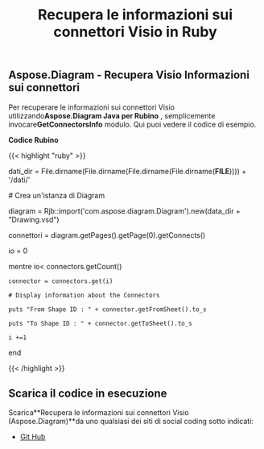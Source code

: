 ﻿---
title: Recupera le informazioni sui connettori Visio in Ruby
type: docs
weight: 20
url: /it/java/retrieve-visio-connectors-information-in-ruby/
---
## **Aspose.Diagram - Recupera Visio Informazioni sui connettori**
 Per recuperare le informazioni sui connettori Visio utilizzando**Aspose.Diagram Java per Rubino** , semplicemente invocare**GetConnectorsInfo** modulo. Qui puoi vedere il codice di esempio.

**Codice Rubino**

{{< highlight "ruby" >}}

 dati_dir = File.dirname(File.dirname(File.dirname(File.dirname(__FILE__)))) + '/dati/'

\# Crea un'istanza di Diagram

diagram = Rjb::import('com.aspose.diagram.Diagram').new(data_dir + "Drawing.vsd")

connettori = diagram.getPages().getPage(0).getConnects()

io = 0

 mentre io< connectors.getCount()

    connector = connectors.get(i)

    # Display information about the Connectors

    puts "From Shape ID : " + connector.getFromSheet().to_s

    puts "To Shape ID : " + connector.getToSheet().to_s

    i +=1

end

{{< /highlight >}}
## **Scarica il codice in esecuzione**
 Scarica**Recupera le informazioni sui connettori Visio (Aspose.Diagram)**da uno qualsiasi dei siti di social coding sotto indicati:

- [Git Hub](https://github.com/asposediagram/Aspose.Diagram-for-Java/blob/master/Plugins/Aspose_Diagram_Java_for_Ruby/lib/asposediagramjava/Diagrams/getconnectorsinfo.rb)

